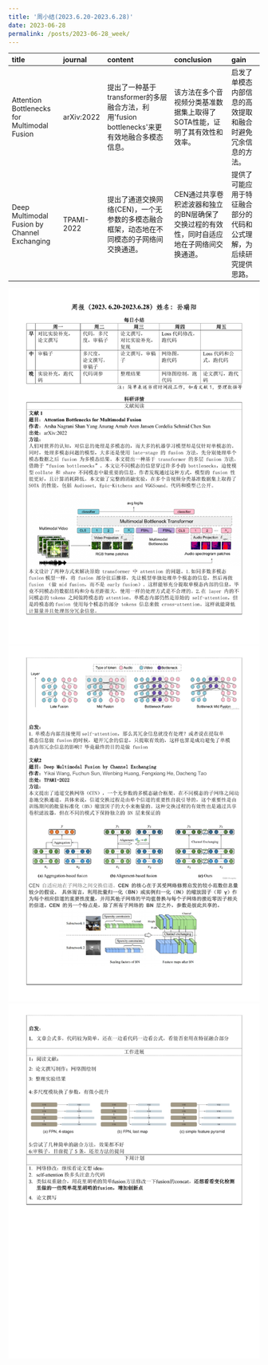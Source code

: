 ```yaml
---
title: '周小结(2023.6.20-2023.6.28)'
date: 2023-06-28
permalink: /posts/2023-06-28_week/
---
```

| title                                        | journal    | content                                                                                     | conclusion                                                                                | gain                                                               |
|:---------------------------------------------|:-----------|:--------------------------------------------------------------------------------------------|:------------------------------------------------------------------------------------------|:-------------------------------------------------------------------|
| Attention Bottlenecks for Multimodal Fusion  | arXiv:2022 | 提出了一种基于transformer的多层融合方法，利用'fusion bottlenecks'来更有效地融合多模态信息。 | 该方法在多个音视频分类基准数据集上取得了SOTA性能，证明了其有效性和效率。                  | 启发了单模态内部信息的高效提取和融合时避免冗余信息的方法。         |
| Deep Multimodal Fusion by Channel Exchanging | TPAMI-2022 | 提出了通道交换网络(CEN)，一个无参数的多模态融合框架，动态地在不同模态的子网络间交换通道。   | CEN通过共享卷积滤波器和独立的BN层确保了交换过程的有效性，同时自适应地在子网络间交换通道。 | 提供了可能应用于特征融合部分的代码和公式理解，为后续研究提供思路。 |


![image](/files/post/2023-06-28-week/0.jpg)
![image](/files/post/2023-06-28-week/1.jpg)
![image](/files/post/2023-06-28-week/2.jpg)
